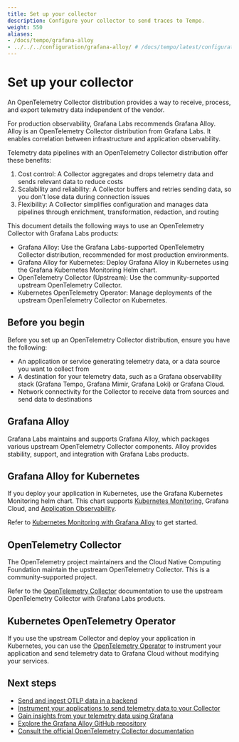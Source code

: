 ```yaml
---
title: Set up your collector
description: Configure your collector to send traces to Tempo.
weight: 550
aliases:
- /docs/tempo/grafana-alloy
- ../../../configuration/grafana-alloy/ # /docs/tempo/latest/configuration/grafana-alloy/
---
```


# Set up your collector

An OpenTelemetry Collector distribution provides a way to receive, process, and export telemetry data independent of the vendor.

For production observability, Grafana Labs recommends Grafana Alloy. Alloy is an OpenTelemetry Collector distribution from Grafana Labs. It enables correlation between infrastructure and application observability.

Telemetry data pipelines with an OpenTelemetry Collector distribution offer these benefits:

1. Cost control: A Collector aggregates and drops telemetry data and sends relevant data to reduce costs
2. Scalability and reliability: A Collector buffers and retries sending data, so you don't lose data during connection issues
3. Flexibility: A Collector simplifies configuration and manages data pipelines through enrichment, transformation, redaction, and routing

This document details the following ways to use an OpenTelemetry Collector with Grafana Labs products:

* Grafana Alloy: Use the Grafana Labs-supported OpenTelemetry Collector distribution, recommended for most production environments.
* Grafana Alloy for Kubernetes: Deploy Grafana Alloy in Kubernetes using the Grafana Kubernetes Monitoring Helm chart.
* OpenTelemetry Collector (Upstream): Use the community-supported upstream OpenTelemetry Collector.
* Kubernetes OpenTelemetry Operator: Manage deployments of the upstream OpenTelemetry Collector on Kubernetes.

## Before you begin

Before you set up an OpenTelemetry Collector distribution, ensure you have the following:

* An application or service generating telemetry data, or a data source you want to collect from
* A destination for your telemetry data, such as a Grafana observability stack (Grafana Tempo, Grafana Mimir, Grafana Loki) or Grafana Cloud.
* Network connectivity for the Collector to receive data from sources and send data to destinations

## Grafana Alloy

Grafana Labs maintains and supports Grafana Alloy, which packages various upstream OpenTelemetry Collector components. Alloy provides stability, support, and integration with Grafana Labs products.

## Grafana Alloy for Kubernetes

If you deploy your application in Kubernetes, use the Grafana Kubernetes Monitoring helm chart. This chart supports [Kubernetes Monitoring](https://github.com/grafana/opentelemetry-docs/blob/main/docs/grafana-cloud/monitor-infrastructure/kubernetes-monitoring), Grafana Cloud, and [Application Observability](https://grafana.com/docs/grafana-cloud/monitor-applications/application-observability/).

Refer to [Kubernetes Monitoring with Grafana Alloy](https://github.com/grafana/opentelemetry-docs/blob/main/docs/sources/collector/grafana-alloy-kubernetes) to get started.

## OpenTelemetry Collector

The OpenTelemetry project maintainers and the Cloud Native Computing Foundation maintain the upstream OpenTelemetry Collector. This is a community-supported project.

Refer to the [OpenTelemetry Collector](https://github.com/grafana/opentelemetry-docs/blob/main/docs/sources/collector/opentelemetry-collector) documentation to use the upstream OpenTelemetry Collector with Grafana Labs products.

## Kubernetes OpenTelemetry Operator

If you use the upstream Collector and deploy your application in Kubernetes, you can use the [OpenTelemetry Operator](https://github.com/grafana/opentelemetry-docs/blob/main/docs/sources/instrument/opentelemetry-operator) to instrument your application and send telemetry data to Grafana Cloud without modifying your services.

## Next steps

* [Send and ingest OTLP data in a backend](https://github.com/grafana/opentelemetry-docs/blob/main/docs/sources/ingest)
* [Instrument your applications to send telemetry data to your Collector](https://github.com/grafana/opentelemetry-docs/blob/main/docs/sources/instrument)
* [Gain insights from your telemetry data using Grafana](https://github.com/grafana/opentelemetry-docs/blob/main/docs/sources/insights)
* [Explore the Grafana Alloy GitHub repository](https://github.com/grafana/alloy)
* [Consult the official OpenTelemetry Collector documentation](https://opentelemetry.io/docs/collector/)
